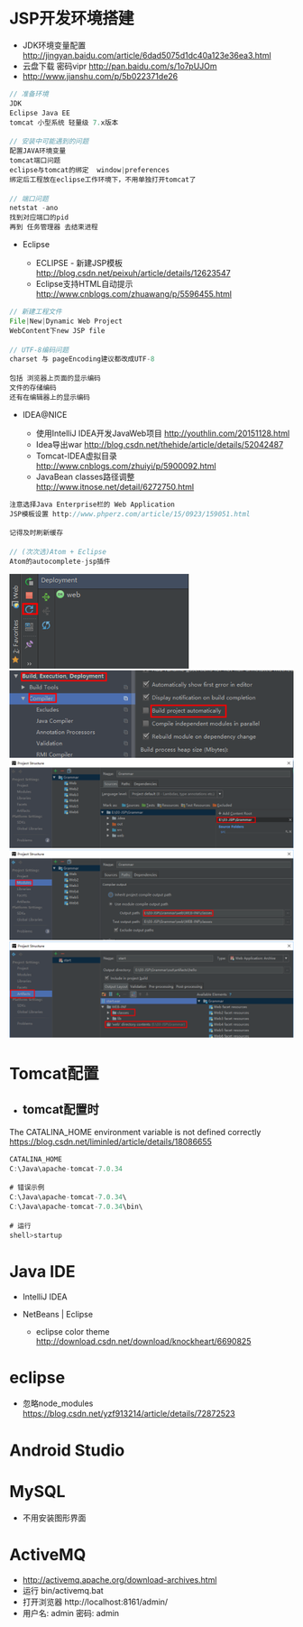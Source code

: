 # JSP开发环境搭建

- JDK环境变量配置 <http://jingyan.baidu.com/article/6dad5075d1dc40a123e36ea3.html>
- 云盘下载 密码vipr <http://pan.baidu.com/s/1o7pUJOm>
- <http://www.jianshu.com/p/5b022371de26>

```java
// 准备环境
JDK
Eclipse Java EE
tomcat 小型系统 轻量级 7.x版本

// 安装中可能遇到的问题
配置JAVA环境变量
tomcat端口问题
eclipse与tomcat的绑定  window|preferences
绑定后工程放在eclipse工作环境下，不用单独打开tomcat了

// 端口问题
netstat -ano
找到对应端口的pid
再到 任务管理器 去结束进程
```

- Eclipse

  - ECLIPSE - 新建JSP模板 <http://blog.csdn.net/peixuh/article/details/12623547>
  - Eclipse支持HTML自动提示 <http://www.cnblogs.com/zhuawang/p/5596455.html>

```java
// 新建工程文件
File|New|Dynamic Web Project
WebContent下new JSP file

// UTF-8编码问题
charset 与 pageEncoding建议都改成UTF-8

包括 浏览器上页面的显示编码
文件的存储编码
还有在编辑器上的显示编码
```

- IDEA@NICE

  - 使用IntelliJ IDEA开发JavaWeb项目 <http://youthlin.com/20151128.html>
  - Idea导出war <http://blog.csdn.net/thehide/article/details/52042487>
  - Tomcat-IDEA虚拟目录 <http://www.cnblogs.com/zhuiyi/p/5900092.html>
  - JavaBean classes路径调整 <http://www.itnose.net/detail/6272750.html>

```javascript
注意选择Java Enterprise栏的 Web Application
JSP模板设置 http://www.phperz.com/article/15/0923/159051.html

记得及时刷新缓存

// (次次选)Atom + Eclipse
Atom的autocomplete-jsp插件
```

![](/static/img/other/idea-refresh978.png) ![](/static/img/other/auto453.png)![](/static/img/other/webroot-add899.png)![](/static/img/other/classes-path785.png)![](/static/img/other/artifacts-setting432.png)


# Tomcat配置

- tomcat配置时  
  - 
The CATALINA_HOME environment variable is not defined correctly https://blog.csdn.net/liminled/article/details/18086655

```js
CATALINA_HOME  
C:\Java\apache-tomcat-7.0.34

# 错误示例
C:\Java\apache-tomcat-7.0.34\  
C:\Java\apache-tomcat-7.0.34\bin\

# 运行
shell>startup   
```

# Java IDE

- IntelliJ IDEA
- NetBeans | Eclipse

  - eclipse color theme <http://download.csdn.net/download/knockheart/6690825>

# eclipse

- 忽略node_modules https://blog.csdn.net/yzf913214/article/details/72872523

# Android Studio

# MySQL

- 不用安装图形界面

# ActiveMQ

- http://activemq.apache.org/download-archives.html
- 运行 bin/activemq.bat
- 打开浏览器 http://localhost:8161/admin/ 
- 用户名: admin 密码: admin